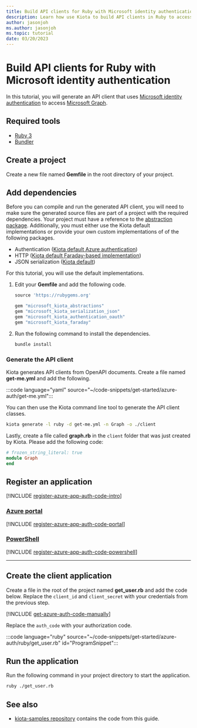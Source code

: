 ```yaml
---
title: Build API clients for Ruby with Microsoft identity authentication
description: Learn how use Kiota to build API clients in Ruby to access APIs that require Microsoft identity authentication.
author: jasonjoh
ms.author: jasonjoh
ms.topic: tutorial
date: 03/20/2023
---
```


# Build API clients for Ruby with Microsoft identity authentication

In this tutorial, you will generate an API client that uses [Microsoft identity authentication](/azure/active-directory/fundamentals/auth-oauth2) to access [Microsoft Graph](/graph/overview).

## Required tools

- [Ruby 3](https://www.ruby-lang.org/en/downloads/)
- [Bundler](https://bundler.io/)

## Create a project

Create a new file named **Gemfile** in the root directory of your project.

## Add dependencies

Before you can compile and run the generated API client, you will need to make sure the generated source files are part of a project with the required dependencies. Your project must have a reference to the [abstraction package](https://github.com/microsoft/kiota-abstractions-ruby). Additionally, you must either use the Kiota default implementations or provide your own custom implementations of of the following packages.

- Authentication ([Kiota default Azure authentication](https://github.com/microsoft/kiota-authentication-oauth-ruby))
- HTTP ([Kiota default Faraday-based implementation](https://github.com/microsoft/kiota-http-ruby))
- JSON serialization ([Kiota default](https://github.com/microsoft/kiota-serialization-json-ruby))

For this tutorial, you will use the default implementations.

1. Edit your **Gemfile** and add the following code.

    ```ruby
    source 'https://rubygems.org'

    gem "microsoft_kiota_abstractions"
    gem "microsoft_kiota_serialization_json"
    gem "microsoft_kiota_authentication_oauth"
    gem "microsoft_kiota_faraday"
    ```

2. Run the following command to install the dependencies.

    ```bash
    bundle install
    ```

### Generate the API client

Kiota generates API clients from OpenAPI documents. Create a file named **get-me.yml** and add the following.

:::code language="yaml" source="~/code-snippets/get-started/azure-auth/get-me.yml":::

You can then use the Kiota command line tool to generate the API client classes.

```bash
kiota generate -l ruby -d get-me.yml -n Graph -o ./client
```

Lastly, create a file called **graph.rb** in the `client` folder that was just created by Kiota. Please add the following code:

```ruby
# frozen_string_literal: true
module Graph
end
```

## Register an application

[!INCLUDE [register-azure-app-auth-code-intro](../includes/register-azure-app-auth-code-intro.md)]

<!-- markdownlint-disable MD051 -->
### [Azure portal](#tab/portal)

[!INCLUDE [register-azure-app-auth-code-portal](../includes/register-azure-app-auth-code-portal.md)]

### [PowerShell](#tab/powershell)

[!INCLUDE [register-azure-app-auth-code-powershell](../includes/register-azure-app-auth-code-powershell.md)]
<!-- markdownlint-enable MD051 -->

---

## Create the client application

Create a file in the root of the project named **get_user.rb** and add the code below. Replace the `client_id` and `client_secret` with your credentials from the previous step.

[!INCLUDE [get-azure-auth-code-manually](../includes/get-azure-auth-code-manually.md)]

Replace the `auth_code` with your authorization code.

:::code language="ruby" source="~/code-snippets/get-started/azure-auth/ruby/get_user.rb" id="ProgramSnippet":::

## Run the application

Run the following command in your project directory to start the application.

```bash
ruby ./get_user.rb
```

## See also

- [kiota-samples repository](https://github.com/microsoft/kiota-samples/tree/main/get-started/azure-auth/ruby) contains the code from this guide.
